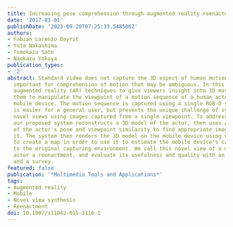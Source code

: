 ```yaml
---
title: Increasing pose comprehension through augmented reality reenactment
date: '2017-01-01'
publishDate: '2023-09-20T07:25:33.548506Z'
authors:
- Fabian Lorenzo Dayrit
- Yuta Nakashima
- Tomokazu Sato
- Naokazu Yokoya
publication_types:
- '2'
abstract: Standard video does not capture the 3D aspect of human motion, which is
  important for comprehension of motion that may be ambiguous. In this paper, we apply
  augmented reality (AR) techniques to give viewers insight into 3D motion by allowing
  them to manipulate the viewpoint of a motion sequence of a human actor using a handheld
  mobile device. The motion sequence is captured using a single RGB-D sensor, which
  is easier for a general user, but presents the unique challenge of synthesizing
  novel views using images captured from a single viewpoint. To address this challenge,
  our proposed system reconstructs a 3D model of the actor, then uses a combination
  of the actor's pose and viewpoint similarity to find appropriate images to texture
  it. The system then renders the 3D model on the mobile device using visual SLAM
  to create a map in order to use it to estimate the mobile device's camera pose relative
  to the original capturing environment. We call this novel view of a moving human
  actor a reenactment, and evaluate its usefulness and quality with an experiment
  and a survey.
featured: false
publication: '*Multimedia Tools and Applications*'
tags:
- Augmented reality
- Mobile
- Novel view synthesis
- Reenactment
doi: 10.1007/s11042-015-3116-1
---
```


